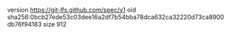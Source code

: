 version https://git-lfs.github.com/spec/v1
oid sha256:0bcb27ede53c03dee16a2df7b54bba78dca632ca32220d73ca8900db76f94183
size 912
